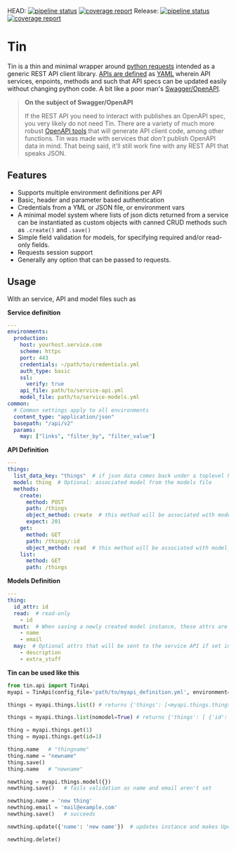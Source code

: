 HEAD: [![pipeline status](https://gitlab.com/explody/tin/badges/main/pipeline.svg)](https://gitlab.com/explody/tin/-/commits/main) [![coverage report](https://gitlab.com/explody/tin/badges/main/coverage.svg)](https://gitlab.com/explody/tin/-/commits/main)
Release: [![pipeline status](https://gitlab.com/explody/tin/badges/release/pipeline.svg)](https://gitlab.com/explody/tin/-/commits/release) [![coverage report](https://gitlab.com/explody/tin/badges/release/coverage.svg)](https://gitlab.com/explody/tin/-/commits/release)

# Tin

Tin is a thin and minimal wrapper around [python requests](https://docs.python-requests.org/en/master/index.html) intended as a generic REST API client library.  [APIs are defined](https://gitlab.com/explody/tin-apis/) as [YAML](https://yaml.org/) wherein API services, enpoints, methods and such that API specs can be updated easily without changing python code.  A bit like a poor man's [Swagger/OpenAPI](https://www.openapis.org/).


> **On the subject of Swagger/OpenAPI**
>
> If the REST API you need to interact with publishes an OpenAPI spec, you very
> likely do not need Tin.  There are a variety of much more robust
> [OpenAPI tools](https://openapi.tools/) that will generate API
> client code, among other functions.
> Tin was made with services that _don't_ publish OpenAPI data in mind. That being said, it'll still work fine with any REST API that speaks JSON.

## Features

* Supports multiple environment definitions per API
* Basic, header and parameter based authentication
* Credentials from a YML or JSON file, or environment vars
* A minimal model system where lists of json dicts returned from a service
  can be instantiated as custom objects with canned CRUD methods such
  as `.create()` and `.save()`
* Simple field validation for models, for specifying required and/or read-only fields.
* Requests session support
* Generally any option that can be passed to requests.

## Usage

With an service, API and model files such as

**Service definition**

```yaml
---
environments:
  production:
    host: yourhost.service.com
    scheme: https
    port: 443
    credentials: ~/path/to/credentials.yml
    auth_type: basic
    ssl:
      verify: true
    api_file: path/to/service-api.yml
    model_file: path/to/service-models.yml
common:
  # Common settings apply to all environments
  content_type: "application/json"
  basepath: "/api/v2"
  params:
    may: ["links", "filter_by", "filter_value"]
```

**API Definition**

```yaml
---
things:
  list_data_key: "things"  # if json data comes back under a toplevel key
  model: thing  # Optional: associated model from the models file
  methods:
    create:
      method: POST
      path: /things
      object_method: create  # this method will be associated with model_instance.create()
      expect: 201
    get:
      method: GET
      path: /things/:id
      object_method: read  # this method will be associated with model_instance.refresh()
    list:
      method: GET
      path: /things
```

**Models Definition**

```yaml
---
thing:
  id_attr: id
  read:  # read-only
    - id
  must:  # When saving a newly created model instance, these attrs are required
    - name
    - email
  may:  # Optional attrs that will be sent to the service API if set in the model instance
    - description
    - extra_stuff

```

**Tin can be used like this**

```python
from tin.api import TinApi
myapi = TinApi(config_file='path/to/myapi_definition.yml', environment='production')

things = myapi.things.list() # returns {'things': [<myapi.things.thing>, <myapi.things.thing>...]}

things = myapi.things.list(nomodel=True) # returns {'things': [ {'id': 1, name: 'thingname', 'email': 'mail@example.com'} ... ]

thing = myapi.things.get(1)
thing = myapi.things.get(id=1)

thing.name   # "thingname"
thing.name = "newname"
thing.save()
thing.name   # "newname"

newthing = myapi.things.model({})
newthing.save()   # fails validation as name and email aren't set

newthing.name = 'new thing'
newthing.email = 'mail@example.com'
newthing.save()   # succeeds

newthing.update({'name': 'new name'})  # updates instance and makes Update API call

newthing.delete()

```

